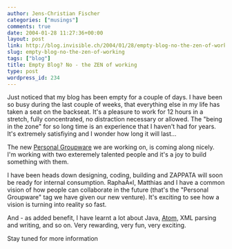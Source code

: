 ```yaml
---
author: Jens-Christian Fischer
categories: ["musings"]
comments: true
date: 2004-01-28 11:27:36+00:00
layout: post
link: http://blog.invisible.ch/2004/01/28/empty-blog-no-the-zen-of-working/
slug: empty-blog-no-the-zen-of-working
tags: ["blog"]
title: Empty Blog? No - the ZEN of working
type: post
wordpress_id: 234
---
```


Just noticed that my blog has been empty for a couple of days. I have been so busy during the last couple of weeks, that everything else in my life has taken a seat on the backseat. It's a pleasure to work for 12 hours in a stretch, fully concentrated, no distraction necessary or allowed. The "being in the zone" for so long time is an experience that I haven't had for years. It's extremely satisfiying and I wonder how long it will last...

The new [Personal Groupware](http://www.zappatanetworks.com/) we are working on, is coming along nicely. I'm working with two exteremely talented people and it's a joy to build something with them.

I have been heads down designing, coding, building and ZAPPATA will soon be ready for internal consumption. RaphaÃ«l, Matthias and I have a common vision of how people can collaborate in the future (that's the "Personal Groupware" tag we have given our new venture). It's exciting to see how a vision is turning into reality so fast. 

And - as added benefit, I have learnt a lot about Java, [Atom](http://bitworking.org/projects/atom/), XML parsing and writing, and so on. Very rewarding, very fun, very exciting.

Stay tuned for more information
